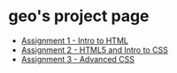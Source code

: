 # geo's project page

<ul>
 <li><a href="assignment1_html/index.html" target="_blank">Assignment 1 - Intro to HTML</a></li>
 <li><a href="assignment2_html/index.html" target="_blank">Assignment 2 - HTML5 and Intro to CSS</a></li>
 <li><a href="assignment3_html/pitch.html" target="_blank">Assignment 3 - Advanced CSS</a></li>
</ul>
